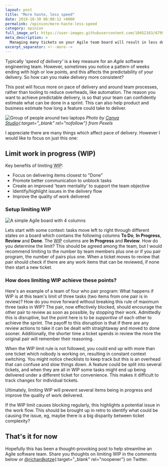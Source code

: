 ```yaml
---
layout: post
title: "More haste, less speed"
date: 2019-10-30 06:00:12 +0000
permalink: /opinion/more-haste-less-speed
category: opinion
full_image_url: https://user-images.githubusercontent.com/10452163/67992561-2a05cc00-fc35-11e9-916d-c7fbf8c1dc78.jpg
meta_description: >
  Managing many tickets on your Agile team board will result in less done
excerpt_separator: <!--more-->
---
```


Typically _'speed of delivery'_ is a key measure for an _Agile_ software engineering team. However, sometimes you notice a pattern of weeks ending with high or low points, and this affects the predictability of your delivery. So how can you make delivery more consistent?

This post will focus more on pace of delivery and around team processes, rather than tooling to reduce overheads, like automation. The reason you want to achieve predictable delivery, is so that your team can confidently estimate what can be done in a sprint. This can also help product and business estimate how long a feature could take to deliver.

<!--more-->

![Group of people around two laptops](https://user-images.githubusercontent.com/10452163/67992561-2a05cc00-fc35-11e9-916d-c7fbf8c1dc78.jpg)
_Photo by [Canva Studio](https://www.pexels.com/photo/a-group-of-professionals-sharing-ideas-3153207/){:target="\_blank" rel="nofollow"} from Pexels_

I appreciate there are many things which affect pace of delivery. However I would like to focus on just this one:

## Limit work in progress (WIP)

Key benefits of limiting <abbr title="Work in progress">WIP</abbr>:

- Focus on delivering items closest to "Done"
- Promote better communication to unblock tasks
- Create an improved 'team mentality' to support the team objective
- Identify/highlight issues in the delivery flow
- Improve the quality of work delivered

### Setup limiting WIP

![A simple Agile board with 4 columns](https://user-images.githubusercontent.com/10452163/67992797-0000d980-fc36-11e9-8041-2492dff643ca.png)

Lets start with some context: tasks move left to right through different states on a board which contains the following columns **To Do**, **In Progress**, **Review** and **Done**. The <abbr title="Work in progress">WIP</abbr> columns are **In Progress** and **Review**. How do you determine the limit? This should be agreed among the team, but I would recommend limiting to the number by team members plus one or if you pair program, the number of pairs plus one. When a ticket moves to review that pair should check if there are any work items that can be reviewed, if none then start a new ticket.

### How does limiting WIP achieve these points?

Here's an example of a team of four who pair program: What happens if WIP is at this team's limit of three tasks (two items from one pair is in review)? How do you move forward without breaking this rule of maximum three tasks in WIP? The pair, now effectively blocked, should encourage the other pair to review as soon as possible, by stopping their work. Admittedly this is disruptive, but the point here is to be _supportive_ of each other to achieve the sprint. The payoff to this disruption is that if there are any review actions to take it can be dealt with straightaway and moved to done sooner. Additionally, the shorter time a ticket spends in review the more the original pair will remember their reasoning.

When the WIP limit rule is not followed, you could end up with more than one ticket which nobody is working on, resulting in constant context switching. You might notice checklists to keep track but this is an overhead that can confuse and slow things down. A feature could be split into several tickets, and when they are all in WIP some tasks might end up being delivered under a different ticket for convenience. This makes it difficult to track changes for individual tickets.

Ultimately, limiting WIP will prevent several items being in progress and improve the quality of work delivered.

If the WIP limit causes blocking regularly, this highlights a potential issue in the work flow. This should be brought up in retro to identify what could be causing the issue, eg, maybe there is a big disparity between ticket complexity?

## That's it for now

Hopefully this has been a thought-provoking post to help streamline an Agile software team. Share you thoughts on limiting WIP in the comments below or [@richardkotze](https://twitter.com/richardkotze){:target="\_blank" rel="noopener"} on Twitter.
